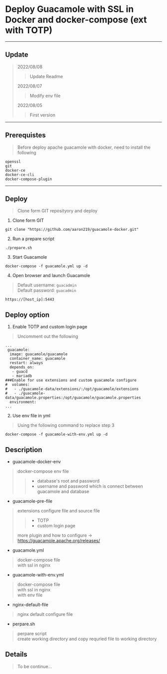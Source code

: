 # Deploy Guacamole with SSL in Docker and docker-compose (ext with TOTP)

---

## Update

> 2022/08/08
> 
>> Update Readme
> 
> 2022/08/07
>
>> Modify env file
>
> 2022/08/05
> 
>> First version
>

---

## Prerequistes

> Before deploy apache guacamole with docker, need to install the following

```
openssl
git
docker-ce
docker-ce-cli
docker-compose-plugin
```

---

## Deploy

> Clone form GIT reposityory and deploy

1. Clone form GIT

```
git clone "https://github.com/aaron219/guacamole-docker.git"
```

2. Run a prepare script

```
./prepare.sh
```

3. Start Guacamole

```
docker-compose -f guacamole.yml up -d
```

4. Open browser and launch Guacamole

> Default username: `guacadmin`  
> Default password: `guacadmin`

```
https://[host_ip]:5443
```

## Deploy option

1. Enable TOTP and custom login page

> Uncomment out the following

```
...
 guacamole:
  image: guacamole/guacamole
  container_name: guacamole
  restart: always
  depends_on:
   - guacd
   - mariadb
###Enable for use extensions and custom guacamole configure
#  volumes:
#   - ./guacamole-data/extensions/:/opt/guacamole/extensions
#   - ./guacamole-data/guacamole.properties:/opt/guacamole/guacamole.properties
  environment:
...
```

2. Use env file in yml

> Using the following command to replace step 3

```
docker-compose -f guacamole-with-env.yml up -d
```

## Description

- guacamole-docker-env

> docker-compose env file  
> 
>> - database's root and password  
>> - username and password which is connect between guacamole and database

- guacamole-pre-file

> extensions configure file and source file  
> 
>> - TOTP  
>> - custom login page  
>
> more plugin and how to configure -> https://guacamole.apache.org/releases/

- guacamole.yml

> docker-compose file  
> with ssl in nginx

- guacamole-with-env.yml

> docker-compose file  
> with ssl in nginx  
> with env file

- nginx-default-file

> nginx default configure file

- perpare.sh

> perpare script  
> create working directory and copy requried file to working directory

## Details

> To be continue...
